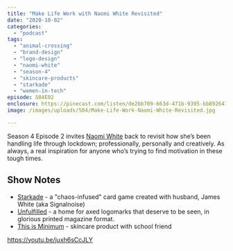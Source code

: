 ```yaml
---
title: "Make Life Work with Naomi White Revisited"
date: "2020-10-02"
categories: 
  - "podcast"
tags: 
  - "animal-crossing"
  - "brand-design"
  - "logo-design"
  - "naomi-white"
  - "season-4"
  - "skincare-products"
  - "starkade"
  - "women-in-tech"
episode: S04E02
enclosure: https://pinecast.com/listen/de2bb709-663d-471b-9395-bb892641d4a8.mp3
image: /images/uploads/S04/Make-Life-Work-Naomi-White-Revisited.jpg

---
```


Season 4 Episode 2 invites [Naomi White](http://brandedbynaomi.com) back to revisit how she’s been handling life through lockdown; professionally, personally and creatively. As always, a real inspiration for anyone who’s trying to find motivation in these tough times.

## Show Notes

- [Starkade](https://starkade.com/) - a "chaos-infused" card game created with husband, James White (aka Signalnoise)
- [Unfulfilled](https://brandedbynaomi.com/shop/unfulfilled) - a home for axed logomarks that deserve to be seen, in glorious printed magazine format.
- [This is Minimum](https://thisisminimum.com/) - skincare product with school friend

https://youtu.be/juxh6sCcJLY
